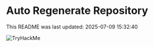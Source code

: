 # Auto Regenerate Repository

This README was last updated: 2025-07-09 15:32:40

 ![TryHackMe](https://tryhackme.com/badge/533634)